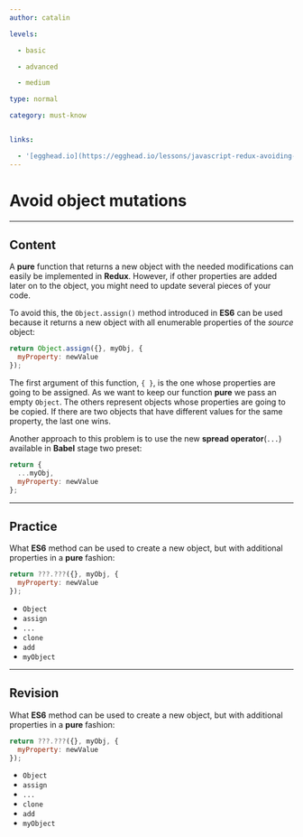 ```yaml
---
author: catalin

levels:

  - basic

  - advanced

  - medium

type: normal

category: must-know


links:

  - '[egghead.io](https://egghead.io/lessons/javascript-redux-avoiding-object-mutations-with-object-assign-and-spread){website}'
---
```


# Avoid object mutations

---

## Content

A **pure** function that returns a new object with the needed modifications can easily be implemented in **Redux**. However, if other properties are added later on to the object, you might need to update several pieces of your code.

To avoid this, the `Object.assign()` method introduced in **ES6** can be used because it returns a new object with all enumerable properties of the _source_ object:

```javascript
return Object.assign({}, myObj, {
  myProperty: newValue
});
```

The first argument of this function, `{ }`, is the one whose properties are going to be assigned. As we want to keep our function **pure** we pass an empty `Object`. The others represent objects whose properties are going to be copied. If there are two objects that have different values for the same property, the last one wins.

Another approach to this problem is to use the new **spread operator**(`...`) available in **Babel** stage two preset:

```javascript
return {
  ...myObj,
  myProperty: newValue
};
```

---

## Practice

What **ES6** method can be used to create a new object, but with additional properties in a **pure** fashion:

```javascript
return ???.???({}, myObj, {
  myProperty: newValue
});
```

- `Object`
- `assign`
- `...`
- `clone`
- `add`
- `myObject`

---

## Revision

What **ES6** method can be used to create a new object, but with additional properties in a **pure** fashion:

```javascript
return ???.???({}, myObj, {
  myProperty: newValue
});
```

- `Object`
- `assign`
- `...`
- `clone`
- `add`
- `myObject`
